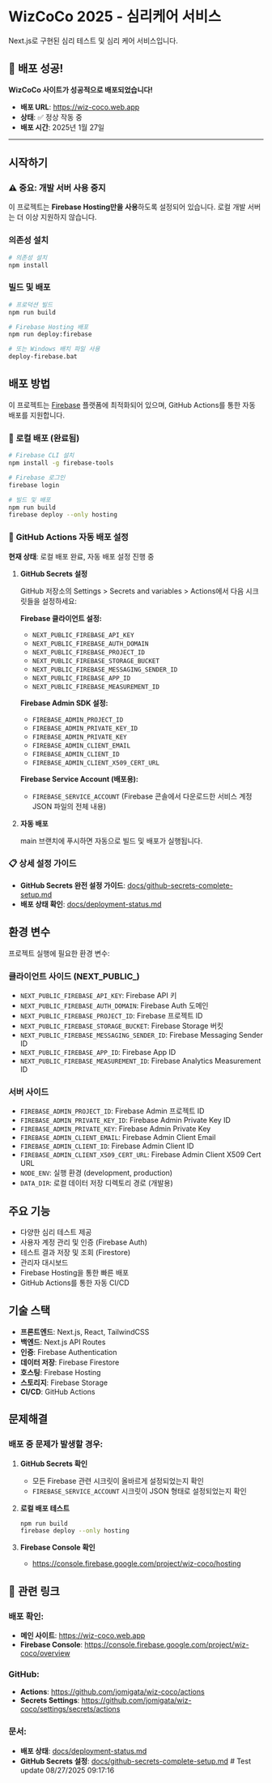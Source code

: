 # WizCoCo 2025 - 심리케어 서비스

Next.js로 구현된 심리 테스트 및 심리 케어 서비스입니다.

## 🎉 **배포 성공!**

**WizCoCo 사이트가 성공적으로 배포되었습니다!**
- **배포 URL**: https://wiz-coco.web.app
- **상태**: ✅ 정상 작동 중
- **배포 시간**: 2025년 1월 27일

---

## 시작하기

### ⚠️ **중요: 개발 서버 사용 중지**

이 프로젝트는 **Firebase Hosting만을 사용**하도록 설정되어 있습니다. 로컬 개발 서버는 더 이상 지원하지 않습니다.

### 의존성 설치

```bash
# 의존성 설치
npm install
```

### 빌드 및 배포

```bash
# 프로덕션 빌드
npm run build

# Firebase Hosting 배포
npm run deploy:firebase

# 또는 Windows 배치 파일 사용
deploy-firebase.bat
```

## 배포 방법

이 프로젝트는 [Firebase](https://firebase.google.com) 플랫폼에 최적화되어 있으며, GitHub Actions를 통한 자동 배포를 지원합니다.

### 🚀 **로컬 배포 (완료됨)**

```bash
# Firebase CLI 설치
npm install -g firebase-tools

# Firebase 로그인
firebase login

# 빌드 및 배포
npm run build
firebase deploy --only hosting
```

### 🔧 **GitHub Actions 자동 배포 설정**

**현재 상태**: 로컬 배포 완료, 자동 배포 설정 진행 중

1. **GitHub Secrets 설정**
   
   GitHub 저장소의 Settings > Secrets and variables > Actions에서 다음 시크릿들을 설정하세요:

   **Firebase 클라이언트 설정:**
   - `NEXT_PUBLIC_FIREBASE_API_KEY`
   - `NEXT_PUBLIC_FIREBASE_AUTH_DOMAIN`
   - `NEXT_PUBLIC_FIREBASE_PROJECT_ID`
   - `NEXT_PUBLIC_FIREBASE_STORAGE_BUCKET`
   - `NEXT_PUBLIC_FIREBASE_MESSAGING_SENDER_ID`
   - `NEXT_PUBLIC_FIREBASE_APP_ID`
   - `NEXT_PUBLIC_FIREBASE_MEASUREMENT_ID`

   **Firebase Admin SDK 설정:**
   - `FIREBASE_ADMIN_PROJECT_ID`
   - `FIREBASE_ADMIN_PRIVATE_KEY_ID`
   - `FIREBASE_ADMIN_PRIVATE_KEY`
   - `FIREBASE_ADMIN_CLIENT_EMAIL`
   - `FIREBASE_ADMIN_CLIENT_ID`
   - `FIREBASE_ADMIN_CLIENT_X509_CERT_URL`

   **Firebase Service Account (배포용):**
   - `FIREBASE_SERVICE_ACCOUNT` (Firebase 콘솔에서 다운로드한 서비스 계정 JSON 파일의 전체 내용)

2. **자동 배포**
   
   main 브랜치에 푸시하면 자동으로 빌드 및 배포가 실행됩니다.

### 📋 **상세 설정 가이드**

- **GitHub Secrets 완전 설정 가이드**: [docs/github-secrets-complete-setup.md](docs/github-secrets-complete-setup.md)
- **배포 상태 확인**: [docs/deployment-status.md](docs/deployment-status.md)

## 환경 변수

프로젝트 실행에 필요한 환경 변수:

### 클라이언트 사이드 (NEXT_PUBLIC_)
- `NEXT_PUBLIC_FIREBASE_API_KEY`: Firebase API 키
- `NEXT_PUBLIC_FIREBASE_AUTH_DOMAIN`: Firebase Auth 도메인
- `NEXT_PUBLIC_FIREBASE_PROJECT_ID`: Firebase 프로젝트 ID
- `NEXT_PUBLIC_FIREBASE_STORAGE_BUCKET`: Firebase Storage 버킷
- `NEXT_PUBLIC_FIREBASE_MESSAGING_SENDER_ID`: Firebase Messaging Sender ID
- `NEXT_PUBLIC_FIREBASE_APP_ID`: Firebase App ID
- `NEXT_PUBLIC_FIREBASE_MEASUREMENT_ID`: Firebase Analytics Measurement ID

### 서버 사이드
- `FIREBASE_ADMIN_PROJECT_ID`: Firebase Admin 프로젝트 ID
- `FIREBASE_ADMIN_PRIVATE_KEY_ID`: Firebase Admin Private Key ID
- `FIREBASE_ADMIN_PRIVATE_KEY`: Firebase Admin Private Key
- `FIREBASE_ADMIN_CLIENT_EMAIL`: Firebase Admin Client Email
- `FIREBASE_ADMIN_CLIENT_ID`: Firebase Admin Client ID
- `FIREBASE_ADMIN_CLIENT_X509_CERT_URL`: Firebase Admin Client X509 Cert URL
- `NODE_ENV`: 실행 환경 (development, production)
- `DATA_DIR`: 로컬 데이터 저장 디렉토리 경로 (개발용)

## 주요 기능

- 다양한 심리 테스트 제공
- 사용자 계정 관리 및 인증 (Firebase Auth)
- 테스트 결과 저장 및 조회 (Firestore)
- 관리자 대시보드
- Firebase Hosting을 통한 빠른 배포
- GitHub Actions를 통한 자동 CI/CD

## 기술 스택

- **프론트엔드**: Next.js, React, TailwindCSS
- **백엔드**: Next.js API Routes
- **인증**: Firebase Authentication
- **데이터 저장**: Firebase Firestore
- **호스팅**: Firebase Hosting
- **스토리지**: Firebase Storage
- **CI/CD**: GitHub Actions

## 문제해결

### 배포 중 문제가 발생할 경우:

1. **GitHub Secrets 확인**
   - 모든 Firebase 관련 시크릿이 올바르게 설정되었는지 확인
   - `FIREBASE_SERVICE_ACCOUNT` 시크릿이 JSON 형태로 설정되었는지 확인

2. **로컬 배포 테스트**
   ```bash
   npm run build
   firebase deploy --only hosting
   ```

3. **Firebase Console 확인**
   - https://console.firebase.google.com/project/wiz-coco/hosting

## 🔗 **관련 링크**

### **배포 확인:**
- **메인 사이트**: https://wiz-coco.web.app
- **Firebase Console**: https://console.firebase.google.com/project/wiz-coco/overview

### **GitHub:**
- **Actions**: https://github.com/jomigata/wiz-coco/actions
- **Secrets Settings**: https://github.com/jomigata/wiz-coco/settings/secrets/actions

### **문서:**
- **배포 상태**: [docs/deployment-status.md](docs/deployment-status.md)
- **GitHub Secrets 설정**: [docs/github-secrets-complete-setup.md](docs/github-secrets-complete-setup.md)
#   T e s t   u p d a t e   0 8 / 2 7 / 2 0 2 5   0 9 : 1 7 : 1 6  
 